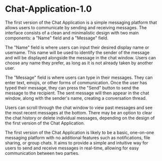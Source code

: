 # Chat-Application-1.0

The first version of the Chat Application is a simple messaging platform that allows users to communicate by sending and receiving messages. The interface consists of a clean and minimalistic design with two main components: a "Name" field and a "Message" field.

The "Name" field is where users can input their desired display name or username. This name will be used to identify the sender of the message and will be displayed alongside the message in the chat window. Users can choose any name they prefer, as long as it is not already taken by another user.

The "Message" field is where users can type in their messages. They can enter text, emojis, or other forms of communication. Once the user has typed their message, they can press the "Send" button to send the message to the recipient. The sent message will then appear in the chat window, along with the sender's name, creating a conversation thread.

Users can scroll through the chat window to view past messages and see the most recent messages at the bottom. There may be an option to clear the chat history or delete individual messages, depending on the design of the first version of the Chat Application.

The first version of the Chat Application is likely to be a basic, one-on-one messaging platform with no additional features such as notifications, file sharing, or group chats. It aims to provide a simple and intuitive way for users to send and receive messages in real-time, allowing for easy communication between two parties.
